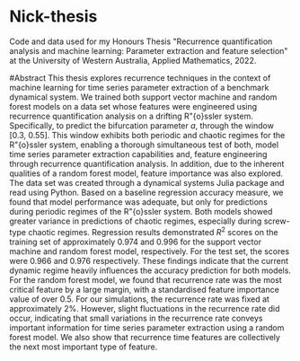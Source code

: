 # Nick-thesis
Code and data used for my Honours Thesis "Recurrence quantification analysis and machine learning: Parameter extraction and feature selection" at the University of Western Australia, Applied Mathematics, 2022.

#Abstract
This thesis explores recurrence techniques in the context of machine learning for time series parameter extraction of a benchmark dynamical system. We trained both support vector machine and random forest models on a data set whose features were engineered using recurrence quantification analysis on a drifting R\"{o}ssler system. Specifically, to predict the bifurcation parameter $a$, through the window [0.3, 0.55]. This window exhibits both periodic and chaotic regimes for the R\"{o}ssler system, enabling a thorough simultaneous test of both, model time series parameter extraction capabilities and, feature engineering through recurrence quantification analysis. In addition, due to the inherent qualities of a random forest model, feature importance was also explored. The data set was created through a dynamical systems Julia package and read using Python. Based on a baseline regression accuracy measure, we found that model performance was adequate, but only for predictions during periodic regimes of the R\"{o}ssler system. Both models showed greater variance in predictions of chaotic regimes, especially during screw-type chaotic regimes. Regression results demonstrated $R^2$ scores on the training set of approximately 0.974 and 0.996 for the support vector machine and random forest model, respectively. For the test set, the scores were 0.966 and 0.976 respectively. These findings indicate that the current dynamic regime heavily influences the accuracy prediction for both models. For the random forest model, we found that recurrence rate was the most critical feature by a large margin, with a standardised feature importance value of over 0.5. For our simulations, the recurrence rate was fixed at approximately 2\%. However, slight fluctuations in the recurrence rate did occur, indicating that small variations in the recurrence rate conveys important information for time series parameter extraction using a random forest model. We also show that recurrence time features are collectively the next most important type of feature.
